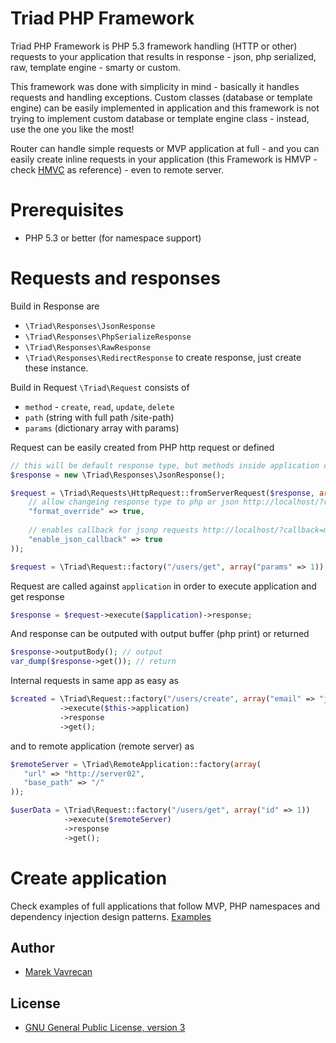 # Triad PHP Framework

Triad PHP Framework is PHP 5.3 framework handling (HTTP or other) requests to your application that
results in response - json, php serialized, raw, template engine - smarty or custom.

This framework was done with simplicity in mind - basically it handles requests and handling exceptions. 
Custom classes (database or template engine) can be easily implemented in application 
and this framework is not trying to implement custom database or template engine class - 
instead, use the one you like the most! 

Router can handle simple requests or MVP application at full - and you can easily create inline requests 
in your application (this Framework is HMVP - check
[HMVC](http://en.wikipedia.org/wiki/Hierarchical_model%E2%80%93view%E2%80%93controller) as reference) - even
to remote server. 

# Prerequisites
- PHP 5.3 or better (for namespace support)

# Requests and responses
Build in Response are 
- `\Triad\Responses\JsonResponse`
- `\Triad\Responses\PhpSerializeResponse`
- `\Triad\Responses\RawResponse`
- `\Triad\Responses\RedirectResponse`
to create response, just create these instance.

Build in Request `\Triad\Request` consists of 
- `method` - `create`, `read`, `update`, `delete`
- `path` (string with full path /site-path)
- `params` (dictionary array with params)

Request can be easily created from PHP http request or defined 
```php
// this will be default response type, but methods inside application can override it
$response = new \Triad\Responses\JsonResponse(); 

$request = \Triad\Requests\HttpRequest::fromServerRequest($response, array(
    // allow changeing response type to php or json http://localhost/?response_format=php
    "format_override" => true, 
    
    // enables callback for jsonp requests http://localhost/?callback=myfunction
    "enable_json_callback" => true 
));

$request = \Triad\Request::factory("/users/get", array("params" => 1));
```

Request are called against `application` in order to execute application and get response
```php
$response = $request->execute($application)->response;
```

And response can be outputed with output buffer (php print) or returned
```php
$response->outputBody(); // output
var_dump($response->get()); // return
```

Internal requests in same app as easy as 
```php
$created = \Triad\Request::factory("/users/create", array("email" => "john@doe.com"))
           ->execute($this->application)
           ->response
           ->get();
```

and to remote application (remote server) as  
```php
$remoteServer = \Triad\RemoteApplication::factory(array(
   "url" => "http://server02",
   "base_path" => "/"
));

$userData = \Triad\Request::factory("/users/get", array("id" => 1))
            ->execute($remoteServer)
            ->response
            ->get();
```

# Create application
Check examples of full applications that follow MVP, PHP namespaces and dependency injection design patterns. 
[Examples](https://github.com/triadphp/examples)

## Author
- [Marek Vavrecan](mailto:vavrecan@gmail.com)

## License
- [GNU General Public License, version 3](http://www.gnu.org/licenses/gpl-3.0.html)
